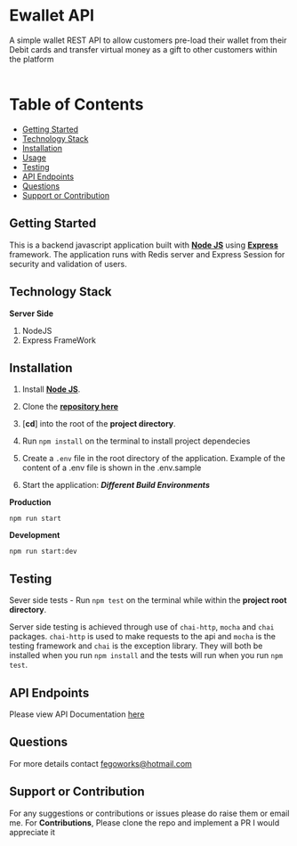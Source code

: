 <!-- @format -->

# Ewallet API

A simple wallet REST API to allow customers pre-load their wallet from their Debit cards and transfer virtual money as a gift to other customers within the platform
<br />
<br />

# Table of Contents

- [Getting Started](#getting-started)
- [Technology Stack](#technology-stack)
- [Installation](#installation)
- [Usage](#usage)
- [Testing](#testing)
- [API Endpoints](#api-endpoints)
- [Questions](#questions)
- [Support or Contribution](#support-or-contribution)

## Getting Started

This is a backend javascript application built with [**Node JS**](https://nodejs.org/en/) using [**Express**](https://expressjs.com/) framework. The application runs with Redis server and Express Session for security and validation of users.

## Technology Stack

**Server Side**

1. NodeJS
2. Express FrameWork

## Installation

1. Install [**Node JS**](https://nodejs.org/en/).

2. Clone the [**repository here**](https://github.com/fegoworks/ewallet-api)
3. [**cd**] into the root of the **project directory**.
4. Run `npm install` on the terminal to install project dependecies
5. Create a `.env` file in the root directory of the application. Example of the content of a .env file is shown in the .env.sample

6. Start the application:
   **_Different Build Environments_**

**Production**

```
npm run start
```

**Development**

```
npm run start:dev
```

## Testing

Sever side tests - Run `npm test` on the terminal while within the **project root directory**.

Server side testing is achieved through use of `chai-http`, `mocha` and `chai` packages. `chai-http` is used to make requests to the api and `mocha` is the testing framework and `chai` is the exception library. They will both be installed when you run `npm install` and the tests will run when you run `npm test`.

## API Endpoints

Please view API Documentation [here](https://fegoworks.docs.apiary.io/#)

## Questions

For more details contact fegoworks@hotmail.com

## Support or Contribution

For any suggestions or contributions or issues please do raise them or email me.
For **Contributions**, Please clone the repo and implement a PR I would appreciate it
